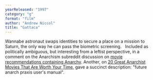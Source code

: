 ```yaml
---
yearReleased: "1997"
category: "g"
format: "film"
author: "Andrew Niccol"
title: "Gattaca"
---
```

Wannabe astronaut swaps identities to secure a place on a  mission to Saturn, the only way he can pass the biometric screening.
 
Included as politically ambiguous, but interesting from a  leftist perspective, in a comment on the Anarchism subreddit discussion on <a href="https://www.reddit.com/r/Anarchism/comments/1953qj/have_you_any_movie_recommendations_containing/"> movie recommendations containing Anarchy</a>. Another, on <a href="http://www.anarchistnews.org/content/20-great-anarchist-movies-are-worth-your-time"> 20 Great Anarchist Movies That Are Worth Your Time</a>, gave a succinct  description: "future anarch praxis user's manual".
 
